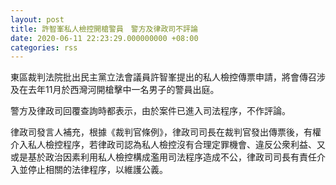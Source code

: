 ```yaml
---
layout: post
title: 許智峯私人檢控開槍警員　警方及律政司不評論
date: 2020-06-11 22:23:29.000000000 +08:00
categories: rss
---
```


東區裁判法院批出民主黨立法會議員許智峯提出的私人檢控傳票申請，將會傳召涉及在去年11月於西灣河開槍擊中一名男子的警員出庭。

警方及律政司回覆查詢時都表示，由於案件已進入司法程序，不作評論。

律政司發言人補充，根據《裁判官條例》，律政司司長在裁判官發出傳票後，有權介入私人檢控程序，若律政司認為私人檢控沒有合理定罪機會、違反公衆利益、又或是基於政治因素利用私人檢控構成濫用司法程序造成不公，律政司司長有責任介入並停止相關的法律程序，以維護公義。
